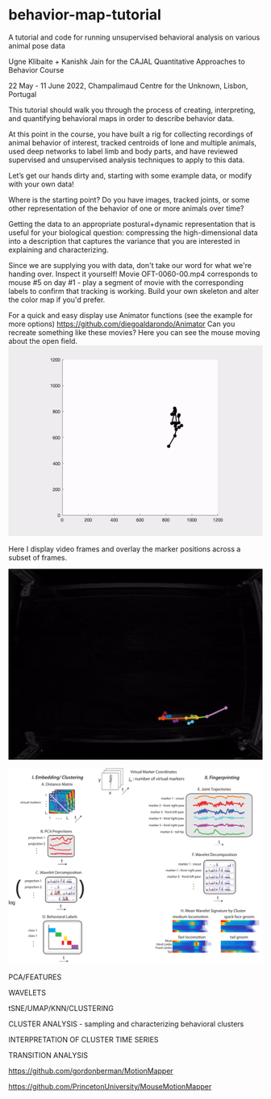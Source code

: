 # behavior-map-tutorial
A tutorial and code for running unsupervised behavioral analysis on various animal pose data

Ugne Klibaite + Kanishk Jain for the CAJAL Quantitative Approaches to Behavior Course

22 May - 11 June 2022, Champalimaud Centre for the Unknown, Lisbon, Portugal


This tutorial should walk you through the process of creating, interpreting, and quantifying behavioral maps in order to describe behavior data. 

At this point in the course, you have built a rig for collecting recordings of animal behavior of interest, tracked centroids of lone and multiple animals, used deep networks to label limb and body parts, and have reviewed supervised and unsupervised analysis techniques to apply to this data. 


Let’s get our hands dirty and, starting with some example data, or modify with your own data!



Where is the starting point? Do you have images, tracked joints, or some other representation of the behavior of one or more animals over time? 


Getting the data to an appropriate postural+dynamic representation that is useful for your biological question: compressing the high-dimensional data into a description that captures the variance that you are interested in explaining and characterizing. 


Since we are supplying you with data, don't take our word for what we're handing over. Inspect it yourself!
Movie OFT-0060-00.mp4 corresponds to mouse #5 on day #1 - play a segment of movie with the corresponding labels to confirm that tracking is working.
Build your own skeleton and alter the color map if you'd prefer. 

For a quick and easy display use Animator functions (see the example for more options) 
https://github.com/diegoaldarondo/Animator
Can you recreate something like these movies? 
Here you can see the mouse moving about the open field.
![](sampleMouse.gif)

Here I display video frames and overlay the marker positions across a subset of frames.

![](ExampleMovie.gif)

![](Flowchart.png)


PCA/FEATURES

WAVELETS

tSNE/UMAP/KNN/CLUSTERING

CLUSTER ANALYSIS - sampling and characterizing behavioral clusters

INTERPRETATION OF CLUSTER TIME SERIES 

TRANSITION ANALYSIS








https://github.com/gordonberman/MotionMapper

https://github.com/PrincetonUniversity/MouseMotionMapper






















